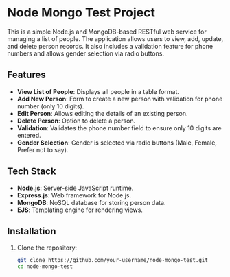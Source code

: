 # Node Mongo Test Project

This is a simple Node.js and MongoDB-based RESTful web service for managing a list of people. The application allows users to view, add, update, and delete person records. It also includes a validation feature for phone numbers and allows gender selection via radio buttons.

## Features
- **View List of People**: Displays all people in a table format.
- **Add New Person**: Form to create a new person with validation for phone number (only 10 digits).
- **Edit Person**: Allows editing the details of an existing person.
- **Delete Person**: Option to delete a person.
- **Validation**: Validates the phone number field to ensure only 10 digits are entered.
- **Gender Selection**: Gender is selected via radio buttons (Male, Female, Prefer not to say).

## Tech Stack
- **Node.js**: Server-side JavaScript runtime.
- **Express.js**: Web framework for Node.js.
- **MongoDB**: NoSQL database for storing person data.
- **EJS**: Templating engine for rendering views.

## Installation

1. Clone the repository:
   ```bash
   git clone https://github.com/your-username/node-mongo-test.git
   cd node-mongo-test
